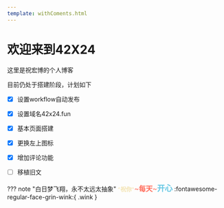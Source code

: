 ```yaml
---
template: withComents.html
---
```

# 欢迎来到42X24

这里是祝宏博的个人博客

目前仍处于搭建阶段，计划如下 

* [x] 设置workflow自动发布

* [x] 设置域名42x24.fun

* [x] 基本页面搭建
* [x] 更换左上图标
* [x] 增加评论功能
* [ ] 移植旧文

??? note "白日梦飞翔，永不太远太抽象"
    <font color=#f3e3b1 size=2>^**祝你**^</font><font color=#ff6c5b size=3>~**每天**~</font><font color=#64c7e4 size=4>**开心**</font> :fontawesome-regular-face-grin-wink:{ .wink }

